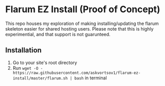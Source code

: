 # Flarum EZ Install (Proof of Concept)

This repo houses my exploration of making installing/updating the flarum skeleton easier for shared hosting users. Please note that this is highly experimential, and that support is not guarunteed.

## Installation

1. Go to your site's root directory
2. Run `wget -O - https://raw.githubusercontent.com/askvortsov1/flarum-ez-install/master/flarum.sh | bash` in terminal
